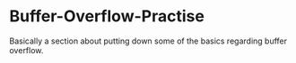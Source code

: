 # Buffer-Overflow-Practise

Basically a section about putting down some of the basics regarding buffer overflow.
